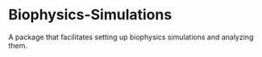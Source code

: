 # Biophysics-Simulations
A package that facilitates setting up biophysics simulations and analyzing them.
